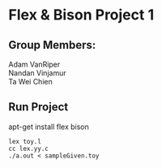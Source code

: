 # Flex & Bison Project 1
## Group Members:
Adam VanRiper<br/>
Nandan Vinjamur<br/>
Ta Wei Chien

## Run Project
apt-get install flex bison<br/>

```
lex toy.l
cc lex.yy.c
./a.out < sampleGiven.toy
```
